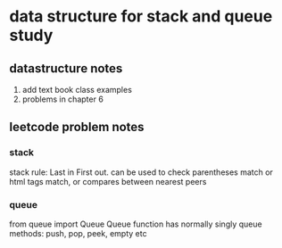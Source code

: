 # data structure for stack and queue study 
## datastructure notes
1. add text book class examples
2. problems in chapter 6 

## leetcode problem notes
### stack
stack rule: Last in First out. can be used to check parentheses match or html tags match, or compares between nearest peers
### queue
from queue import Queue
Queue function has normally singly queue methods: push, pop, peek, empty etc
